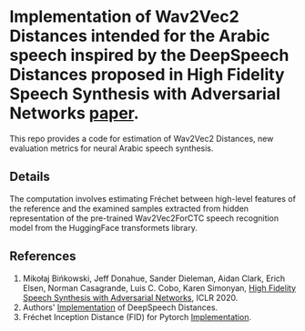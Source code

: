 # Implementation of Wav2Vec2 Distances intended for the Arabic speech inspired by the DeepSpeech Distances proposed in High Fidelity Speech Synthesis with Adversarial Networks [paper](https://arxiv.org/abs/1909.11646).

This repo provides a code for estimation of Wav2Vec2 Distances, new evaluation metrics for neural Arabic speech synthesis.

## Details
The computation involves estimating Fréchet between high-level features of the reference and the examined samples extracted from hidden representation of the pre-trained Wav2Vec2ForCTC speech recognition model from the HuggingFace transformets library.

## References
1. Mikołaj Bińkowski, Jeff Donahue, Sander Dieleman, Aidan Clark, Erich Elsen, Norman Casagrande, Luis C. Cobo, Karen Simonyan, [High Fidelity Speech Synthesis with Adversarial Networks](https://arxiv.org/abs/1909.11646), ICLR 2020.
2. Authors' [Implementation](https://github.com/mbinkowski/DeepSpeechDistances) of DeepSpeech Distances.
3. Fréchet Inception Distance (FID) for Pytorch [Implementation](https://github.com/hukkelas/pytorch-frechet-inception-distance).

